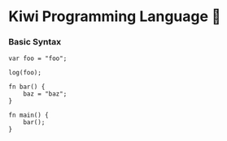 # Kiwi Programming Language 🥝

### Basic Syntax

```
var foo = "foo";

log(foo);

fn bar() {
    baz = "baz";
}

fn main() {
    bar();
}
```


